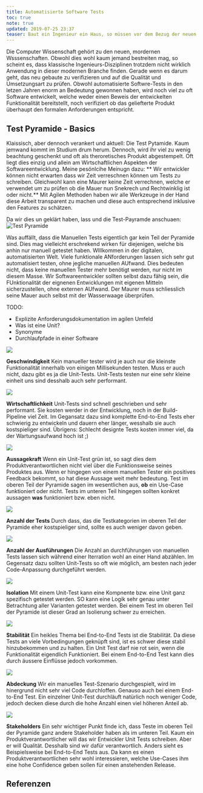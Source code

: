 ```yaml
---
title: Automatisierte Software Tests
toc: true
note: true
updated: 2019-07-25 23:37
teaser: Baut ein Ingenieur ein Haus, so müssen vor dem Bezug der neuen Wohneinheit mehrere Qualitätskontrollen durchgeführt werden. Allein schon die elektrische Installation erfordern eine Abnahme durch geschultes und qualifiziertes Personal. Refelktiert man die Computer Wissenschaften in dieser Hinsicht, so wird einem deutlich, dass wir in einer jungen Wissenschaft zu hause sind. Das Sicherstellen von Software Funktionalität ist (leider) noch zu oft ein Thema, welches nicht in der Arbeitswelt angekommen ist.
---
```


Die Computer Wissenschaft gehört zu den neuen, mordernen Wsssenschaften. Obwohl dies wohl kaum jemand bestreiten mag, so scheint es, dass klassische Ingenieurs-Disziplinen trotzdem nicht wirklich Anwendung in dieser modernen Branche finden. Gerade wenn es darum geht, das neu gebaute zu verifizieren und auf die Qualität und Umsetzungsart zu prüfen. Obwohl automatisierte Softwre-Tests in den letzen Jahren enorm an Bedeutung gewonnen haben, wird noch viel zu oft Software entwickelt, welche weder einen Beweis der entwickelten Funktionalität bereitstellt, noch verifiziert ob das geliefterte Produkt überhaupt den formalen Anforderungen entspricht.

## Test Pyramide - Basics
Klaissisch, aber dennoch verankert und aktuell: Die Test Pytamide. Kaum jemwand kommt im Studium drum herum. Dennoch, wird ihr viel zu wenig beachtung geschenkt und oft als theroretisches Produkt abgestempelt. Oft liegt dies einzig und allein am Wirtschaftlichen Aspekten der Softwareentwicklung. Meine pesönlcihe Meinugn dazu: ** Wir entwickler können nicht erwarten dass wir Zeit verreschnen können um Tests zu schreiben. Gleichwohl kann eine Maurer keine Zeit verrechnen, welche er verwendet um zu prüfen ob die Mauer nun Snekrech und Rechtwinklig ist oder nicht.** Mit Agilen Methoden haben wir alle Werkzeuge in der Hand diese Arbeit transparent zu machen und diese auch entsprechend inklusive den Features zu schätzen.

Da wir dies un geklärt haben, lass und die Test-Payramde anschuaen:
![Test Pyramide](/assets/images/test-pyramid.PNG)

Was auffällt, dass die Manuellen Tests eigentlich gar kein Teil der Pyramide sind. Dies mag vielleicht erschrekend wirken für diejenigen, welche bis anhin nur manuell getestet haben. WIllkommen in der digitalen, automatisierten Welt. Viele funktionale ANforderungen lassen sich sehr gut automatisiert testen, ohne jegliche manuellen AUfwand. Dies bedeuten nicht, dass keine manuellen Tester mehr benötigt werden, nur nicht im diesem Masse. Wir Softwareentwickler sollten selbst dazu fähig sein, die FUnktionalität der eignenen Entwicklungen mit eigenen Mitteln sicherzustellen, ohne externen AUfwand. Der Maurer muss schliesslich seine Mauer auch selbst mit der Wasserwaage überprüfen.

TODO:
* Explizite Anforderungsdokumentation im agilen Umfeld
* Was ist eine Unit?
* Synonyme
* Durchlaufpfade in einer Software

<img src="/assets/images/testpyramid/speed.JPG" class="centered" style="max-width:550px;" />

**Geschwindigkeit**
Kein manueller tester wird je auch nur die kleinste Funktionalität innerhalb von einigen Millisekunden testen. Muss er auch nicht, dazu gibt es ja die Unit-Tests. Unit-Tests testen nur eine sehr kleine einheit uns sind desshalb auch sehr performant.



<img src="/assets/images/testpyramid/costs.JPG" class="centered" style="max-width:550px;" />

**Wirtschaftlichkeit**
Unit-Tests sind schnell geschrieben und sehr performant. Sie kosten werder in der Entwicklung, noch in der Build-Pipeline viel Zeit. Im Gegansatz dazu sind komplette End-to-End Tests eher schwierig zu entwickeln und dauern eher länger, wesshalb sie auch kostspieliger sind. Übrigens: Schlecht designte Tests kosten immer viel, da der Wartungsaufwand hoch ist ;)



<img src="/assets/images/testpyramid/confidence.JPG" class="centered" style="max-width:550px;" />

**Aussagekraft**
Wenn ein Unit-Test grün ist, so sagt dies dem Produktverantwortlichen nicht viel über die Funktionsweise seines Produktes aus. Wenn er hingegen von einem manuellen Tester ein positives Feedback bekommt, so hat diese Aussage weit mehr bedeutung. Test im oberen Teil der Pyramide sagen im wesentlichen aus, **ob** ein Use-Case funktioniert oder nicht. Tests im unteren Teil hingegen sollten konkret aussagen **was** funktioniert bzw. eben nicht.



<img src="/assets/images/testpyramid/num-of-tests.JPG" class="centered" style="max-width:550px;" />

**Anzahl der Tests**
Durch dass, das die Testkategorien im oberen Teil der Pyramide eher kostspieliger sind, sollte es auch weniger davon geben.



<img src="/assets/images/testpyramid/num-of-executions.JPG" class="centered" style="max-width:550px;" />

**Anzahl der Ausführungen**
Die Anzahl an durchführungen von manuellen Tests lassen sich während einer Iterration wohl an einer Hand abzählen. Im Gegensatz dazu sollten Unit-Tests so oft wie möglich, am besten nach jeder Code-Anpassung durchgeführt werden.



<img src="/assets/images/testpyramid/isolation.JPG" class="centered" style="max-width:550px;" />

**Isolation**
Mit einem Unit-Test kann eine Kompnente bzw. eine Unit ganz spezifisch getestet werden. SO kann eine Logik sehr genau unter Betrachtung aller Varianten getestet werden. Bei einem Test im oberen Teil der Pyramide ist dieser Grad an Isolierung schwer zu erreichen.



<img src="/assets/images/testpyramid/brittleness.JPG" class="centered" style="max-width:550px;" />

**Stabilität**
Ein heikles Thema bei End-to-End Tests ist die Stabilität. Da diese Tests an viele Vorbedingungen geknüpft sind, ist es schwer diese stabil hinzubekommen und zu halten. Ein Unit Test darf nie rot sein, wenn die Funktionalität eigendlich Funktioniert. Bei einem End-to-End Test kann dies durch äussere Einflüsse jedoch vorkommen.



<img src="/assets/images/testpyramid/coverage.JPG" class="centered" style="max-width:550px;" />

**Abdeckung**
Wir ein manuelles Test-Szenario durchgespielt, wird im hinergrund nicht sehr viel Code durchloffen. Genauso auch bei einem End-to-End Test. Ein einzelner Unit-Test durchläuft natürlich noch weniger Code, jedoch decken diese durch die hohe Anzahl einen viel höheren Anteil ab.



<img src="/assets/images/testpyramid/stakeholders.JPG" class="centered" style="max-width:550px;" />

**Stakeholders**
Ein sehr wichtiger Punkt finde ich, dass Teste im oberen Teil der Pyramide ganz andere Stakeholder haben als im unteren Teil. Kaum ein Produktverantwortlicher will das wir Entwickler Unit Tests schreiben. Aber er will Qualität. Desshalb sind wir dafür verantwortlich. Anders sieht es Beispielsweise bei End-to-End Tests aus. Da kann es einen Produktverantwortlichen sehr wohl interessieren, welche Use-Cases ihm eine hohe Confidence geben sollen für einen anstehenden Release.

<div class="divider"></div>

## Referenzen

[^1]: Agiles Manifest, <a href="https://agilemanifesto.org/iso/de/manifesto.html" target="_blank">agilemanifesto.org</a>
[^2]: Domain-Driven Design, Eric Evans, <em><a href="https://amzn.to/3143VjB" target="_blank">Amazon</a></em>
[^3]: Der leidenschaftliche Programmierer, Chad Fowler, <em><a href="https://amzn.to/313gxYv" target="_blank">Amazon</a></em>
[^4]: Software Engineering, Volker Birk, <a href="https://www.youtube.com/watch?v=CdMjNviFdXk" target="_blank">YoutTube</a>
[^5]: Clean Coder, Robert C. Martin, <em><a href="https://amzn.to/2POyxnZ" target="_blank">Amazon</a></em>
[^6]: Extreme Programming Explained, Kent Beck, <em><a href="https://amzn.to/2PVNhSb" target="_blank">Amazon</a></em>
[^7]: Extreme Programming - Eine Übersicht, Rolf Dornberger & Thomas Habegge, Fachhochschule Solothurn Nordwestschweit, Reihe A: Paper 2005-05
[^8]: Management 3.0, Jurgen Appelo, <em><a href="https://amzn.to/315SuIa" target="_blank">Amazon</a></em>
